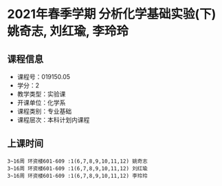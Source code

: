 # 2021年春季学期 分析化学基础实验(下) 姚奇志, 刘红瑜, 李玲玲






## 课程信息

- 课程号：019150.05
- 学分：2
- 教学类型：实验课
- 开课单位：化学系
- 课程类别：专业基础
- 课程层次：本科计划内课程

## 上课时间

```
3~16周 环资楼601-609 :1(6,7,8,9,10,11,12) 姚奇志
3~16周 环资楼601-609 :1(6,7,8,9,10,11,12) 刘红瑜
3~16周 环资楼601-609 :1(6,7,8,9,10,11,12) 李玲玲
```

